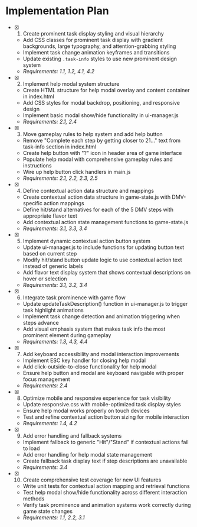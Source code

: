 # Implementation Plan

- [x] 1. Create prominent task display styling and visual hierarchy
  - Add CSS classes for prominent task display with gradient backgrounds, large typography, and attention-grabbing styling
  - Implement task change animation keyframes and transitions
  - Update existing `.task-info` styles to use new prominent design system
  - _Requirements: 1.1, 1.2, 4.1, 4.2_

- [x] 2. Implement help modal system structure
  - Create HTML structure for help modal overlay and content container in index.html
  - Add CSS styles for modal backdrop, positioning, and responsive design
  - Implement basic modal show/hide functionality in ui-manager.js
  - _Requirements: 2.1, 2.4_

- [x] 3. Move gameplay rules to help system and add help button
  - Remove "Complete each step by getting closer to 21..." text from task-info section in index.html
  - Create help button with "?" icon in header area of game interface
  - Populate help modal with comprehensive gameplay rules and instructions
  - Wire up help button click handlers in main.js
  - _Requirements: 2.1, 2.2, 2.3, 2.5_

- [x] 4. Define contextual action data structure and mappings
  - Create contextual action data structure in game-state.js with DMV-specific action mappings
  - Define hit/stand alternatives for each of the 5 DMV steps with appropriate flavor text
  - Add contextual action state management functions to game-state.js
  - _Requirements: 3.1, 3.3, 3.4_

- [x] 5. Implement dynamic contextual action button system
  - Update ui-manager.js to include functions for updating button text based on current step
  - Modify hit/stand button update logic to use contextual action text instead of generic labels
  - Add flavor text display system that shows contextual descriptions on hover or selection
  - _Requirements: 3.1, 3.2, 3.4_

- [x] 6. Integrate task prominence with game flow
  - Update updateTaskDescription() function in ui-manager.js to trigger task highlight animations
  - Implement task change detection and animation triggering when steps advance
  - Add visual emphasis system that makes task info the most prominent element during gameplay
  - _Requirements: 1.3, 4.3, 4.4_

- [x] 7. Add keyboard accessibility and modal interaction improvements
  - Implement ESC key handler for closing help modal
  - Add click-outside-to-close functionality for help modal
  - Ensure help button and modal are keyboard navigable with proper focus management
  - _Requirements: 2.4_

- [x] 8. Optimize mobile and responsive experience for task visibility
  - Update responsive.css with mobile-optimized task display styles
  - Ensure help modal works properly on touch devices
  - Test and refine contextual action button sizing for mobile interaction
  - _Requirements: 1.4, 4.2_

- [x] 9. Add error handling and fallback systems
  - Implement fallback to generic "Hit"/"Stand" if contextual actions fail to load
  - Add error handling for help modal state management
  - Create fallback task display text if step descriptions are unavailable
  - _Requirements: 3.4_

- [x] 10. Create comprehensive test coverage for new UI features
  - Write unit tests for contextual action mapping and retrieval functions
  - Test help modal show/hide functionality across different interaction methods
  - Verify task prominence and animation systems work correctly during game state changes
  - _Requirements: 1.1, 2.2, 3.1_